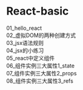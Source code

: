 # React-basic
01_hello_react</br>
02_虚拟DOM的两种创建方式</br>
03_jsx语法规则</br>
04_jsx的小练习</br>
05_react中定义组件</br>
06_组件实例三大属性1_state</br>
07_组件实例三大属性2_props</br>
08_组件实例三大属性3_refs</br>
